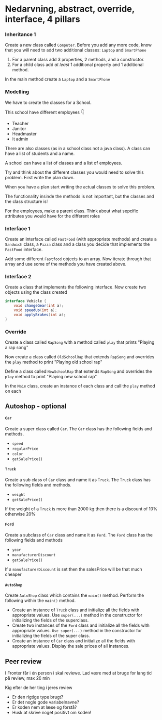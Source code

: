 # Nedarvning, abstract, override, interface, 4 pillars



### Inheritance 1

Create a new class called `Computer`. Before you add any more code, know that you will need to add two additional classes: `Laptop` and `SmartPhone`

1. For a parent class add 3 properties, 2 methods, and a constructor.
2. For a child class add *at least* 1 additional property and 1 additional method.

In the main method create a `Laptop` and a `SmartPhone`



### Modelling

We have to create the classes for a School. 

This school have different employees 👇

- Teacher
- Janitor
- Headmaster
- It admin

There are also classes (as in a school class not a java class). A class can have a list of students and a name. 

A school can have a list of classes and a list of employees.

Try and think about the different classes you would need to solve this problem. First write the plan down. 

When you have a plan start writing the actual classes to solve this problem. 

The functionality insinde the methods is not important, but the classes and the class structure is!

For the employees, make a parent class. Think about what sepcific attributes you would have for the different roles



### Interface 1

Create an interface called `FastFood` (with appropriate methods) and create a `Sandwich` class, a `Pizza` class and a class you decide that implements the `FastFood` interface.

Add some different `Fastfood` objects to an array. Now iterate through that array and use some of the methods you have created above. 



### Interface 2

Create a class that implements the following interface. Now create two objects using the class created

```java
interface Vehicle {
    void changeGear(int a);
    void speedUp(int a);
    void applyBrakes(int a);
}
```



### Override

Create a class called `RapSong` with a method called `play` that prints "Playing a rap song"

Now create a class called `OldSchoolRap` that extends `RapSong` and overrides the `play` method to print "Playing old school rap"

Define a class called `NewSchoolRap` that extends `RapSong` and overrides the `play` method to print "Playing new school rap"

In the `Main` class, create an instance of each class and call the `play` method on each



## Autoshop - optional

#### `Car`

Create a super class called `Car`. The `Car` class has the following fields and methods. 

- `speed`
- `regularPrice`
- `color`
- `getSalePrice()`



#### `Truck`

Create a sub class of `Car` class and name it as `Truck`. The `Truck` class has the following fields and methods. 

- `weight`
- `getSalePrice()`

If the weight of a `Truck` is more than 2000 kg then there is a discount of 10% otherwise 20%



#### `Ford`

Create a subclass of `Car` class and name it as `Ford`. The `Ford` class has the following fields and methods 

- `year`
- `manufacturerDiscount`
- `getSalePrice()`

If a `manufacturerDiscount` is set then the salesPrice will be that much cheaper



#### `AutoShop`

Create `AutoShop` class which contains the `main()` method. Perform the following within the `main()` 
method. 

- Create an instance of `Truck` class and initialize all the fields with appropriate values. Use `super(...)` method in 
  the constructor for initializing the fields of the superclass. 
- Create two instances of the `Ford` class and initialize all the fields with appropriate values. `Use super(...)` 
  method in the constructor for initializing the fields of the super class. 
- Create an instance of `Car` class and initialize all the fields with appropriate values. Display the sale prices of all instances.



## Peer review

I Fronter får i én person i skal reviewe. Lad være med at bruge for lang tid på review, max 20 min

Kig efter de her ting i jeres review

- Er den rigtige type brugt?
- Er det nogle gode variabelnavne?
- Er koden nem at læse og forstå?
- Husk at skrive noget positivt om koden!
